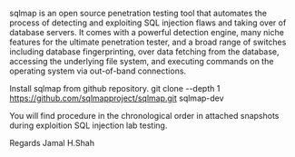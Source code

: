sqlmap is an open source penetration testing tool that automates the process of detecting and exploiting SQL injection flaws and taking over of database servers. It comes with a powerful detection engine, many niche features for the ultimate penetration tester, and a broad range of switches including database fingerprinting, over data fetching from the database, accessing the underlying file system, and executing commands on the operating system via out-of-band connections.

Install sqlmap from github repository. 
git clone --depth 1 https://github.com/sqlmapproject/sqlmap.git sqlmap-dev

You will find procedure in the chronological order in attached snapshots during exploition SQL injection lab testing. 

Regards
Jamal H.Shah
